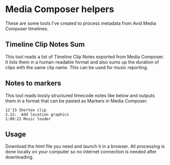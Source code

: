 # Media Composer helpers

These are some tools I've created to process metadata from Avid Media Composer timelines.

## Timeline Clip Notes Sum

This tool reads a list of Timeline Clip Notes exported from Media Composer. It lists them in a human-readable format and also sums up the duration of clips with the same clip name.
This can be used for music reporting.

## Notes to markers

This tool reads loosly structured timecode notes like below and outputs them in a format that can be pasted as Markers in Media Composer.

```
12'33 Shorten clip
2.12:  Add location graphics
1:00:22 Music louder
```

## Usage

Download the html file you need and launch it in a browser.
All processing is done locally on your computer so no internet connection is needed after downloading.
